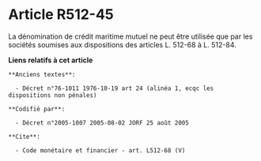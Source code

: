# Article R512-45

La dénomination de crédit maritime mutuel ne peut être utilisée que par les sociétés soumises aux dispositions des articles
L. 512-68 à L. 512-84.

**Liens relatifs à cet article**

	**Anciens textes**:

	  - Décret n°76-1011 1976-10-19 art 24 (alinéa 1, ecqc les dispositions non pénales)

	**Codifié par**:

	  - Décret n°2005-1007 2005-08-02 JORF 25 août 2005

	**Cite**:

	  - Code monétaire et financier - art. L512-68 (V)
